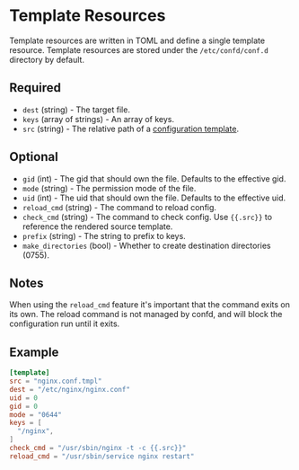 # Template Resources

Template resources are written in TOML and define a single template resource.
Template resources are stored under the `/etc/confd/conf.d` directory by default.

## Required

* `dest` (string) - The target file.
* `keys` (array of strings) - An array of keys.
* `src` (string) - The relative path of a [configuration template](templates.md).

## Optional

* `gid` (int) - The gid that should own the file. Defaults to the effective gid.
* `mode` (string) - The permission mode of the file.
* `uid` (int) - The uid that should own the file. Defaults to the effective uid.
* `reload_cmd` (string) - The command to reload config.
* `check_cmd` (string) - The command to check config. Use `{{.src}}` to reference the rendered source template.
* `prefix` (string) - The string to prefix to keys.
* `make_directories` (bool) - Whether to create destination directories (0755).

## Notes

When using the `reload_cmd` feature it's important that the command exits on its own. The reload
command is not managed by confd, and will block the configuration run until it exits.

## Example

```TOML
[template]
src = "nginx.conf.tmpl"
dest = "/etc/nginx/nginx.conf"
uid = 0
gid = 0
mode = "0644"
keys = [
  "/nginx",
]
check_cmd = "/usr/sbin/nginx -t -c {{.src}}"
reload_cmd = "/usr/sbin/service nginx restart"
```
